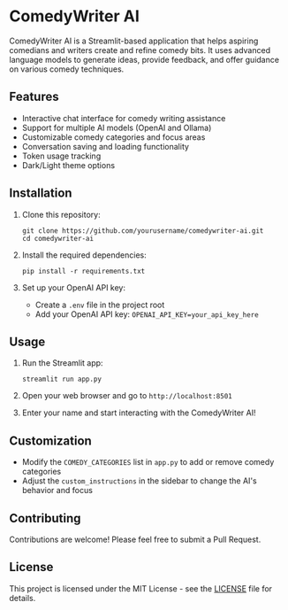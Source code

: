 # ComedyWriter AI

ComedyWriter AI is a Streamlit-based application that helps aspiring comedians and writers create and refine comedy bits. It uses advanced language models to generate ideas, provide feedback, and offer guidance on various comedy techniques.

## Features

- Interactive chat interface for comedy writing assistance
- Support for multiple AI models (OpenAI and Ollama)
- Customizable comedy categories and focus areas
- Conversation saving and loading functionality
- Token usage tracking
- Dark/Light theme options

## Installation

1. Clone this repository:
   ```
   git clone https://github.com/yourusername/comedywriter-ai.git
   cd comedywriter-ai
   ```

2. Install the required dependencies:
   ```
   pip install -r requirements.txt
   ```

3. Set up your OpenAI API key:
   - Create a `.env` file in the project root
   - Add your OpenAI API key: `OPENAI_API_KEY=your_api_key_here`

## Usage

1. Run the Streamlit app:
   ```
   streamlit run app.py
   ```

2. Open your web browser and go to `http://localhost:8501`

3. Enter your name and start interacting with the ComedyWriter AI!

## Customization

- Modify the `COMEDY_CATEGORIES` list in `app.py` to add or remove comedy categories
- Adjust the `custom_instructions` in the sidebar to change the AI's behavior and focus

## Contributing

Contributions are welcome! Please feel free to submit a Pull Request.

## License

This project is licensed under the MIT License - see the [LICENSE](LICENSE) file for details.
